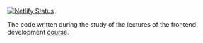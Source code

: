[![Netlify Status](https://api.netlify.com/api/v1/badges/d320a4b3-a3e6-4e56-8443-94fcce46661a/deploy-status)](https://app.netlify.com/sites/zealous-heisenberg-06cd42/deploys)

The code written during the study of the lectures of the frontend development [course](https://frontend.tech-mail.ru/).